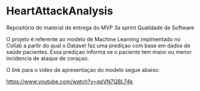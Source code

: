 # HeartAttackAnalysis
Repositório do material de entrega do MVP 3a sprint Qualidade de Software

O projeto é referente ao modelo de Machine Learning implmentado no Collab a partir 
do qual o Dataset faz uma prediçao com base em dados de saúde pacientes. Essa prediçao 
informa se o paciente tem maior ou menor incidencia de ataque de coraçao.

O link para o video de apresentaçao do modelo segue abaixo:

https://www.youtube.com/watch?v=qqVN7QBL74k



